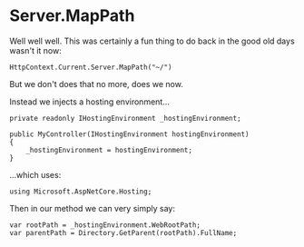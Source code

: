 ﻿# Server.MapPath

Well well well. This was certainly a fun thing to do back in the good old days wasn't it now:

    HttpContext.Current.Server.MapPath("~/")

But we don't does that no more, does we now.

Instead we injects a hosting environment...

    private readonly IHostingEnvironment _hostingEnvironment;

    public MyController(IHostingEnvironment hostingEnvironment)
    {
        _hostingEnvironment = hostingEnvironment;
    }

...which uses:

    using Microsoft.AspNetCore.Hosting;

Then in our method we can very simply say:

    var rootPath = _hostingEnvironment.WebRootPath;
    var parentPath = Directory.GetParent(rootPath).FullName;